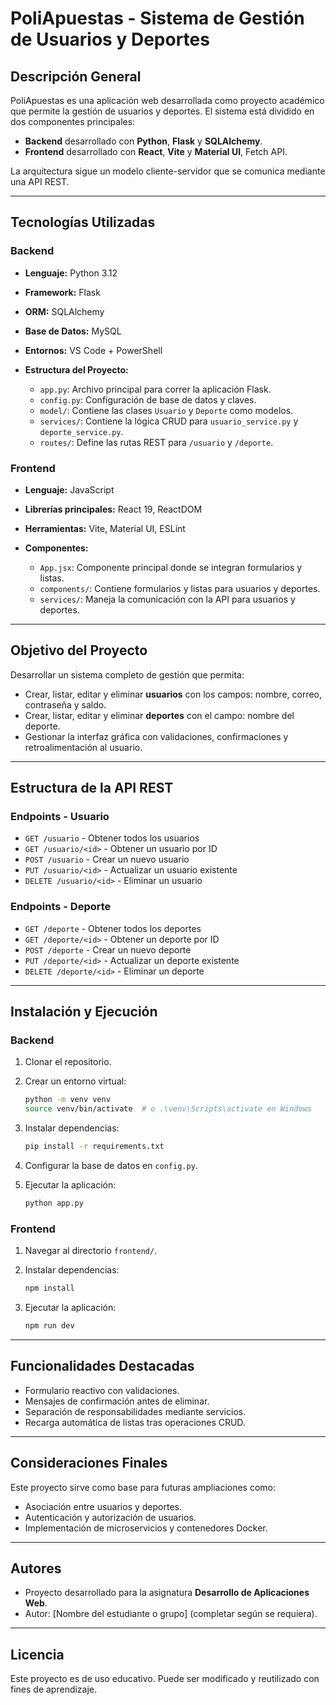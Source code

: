 # PoliApuestas - Sistema de Gestión de Usuarios y Deportes

## Descripción General

PoliApuestas es una aplicación web desarrollada como proyecto académico que permite la gestión de usuarios y deportes. El sistema está dividido en dos componentes principales:

- **Backend** desarrollado con **Python**, **Flask** y **SQLAlchemy**.
- **Frontend** desarrollado con **React**, **Vite** y **Material UI**, Fetch API.

La arquitectura sigue un modelo cliente-servidor que se comunica mediante una API REST.

---

## Tecnologías Utilizadas

### Backend

- **Lenguaje:** Python 3.12
- **Framework:** Flask
- **ORM:** SQLAlchemy
- **Base de Datos:** MySQL
- **Entornos:** VS Code + PowerShell
- **Estructura del Proyecto:**

  - `app.py`: Archivo principal para correr la aplicación Flask.
  - `config.py`: Configuración de base de datos y claves.
  - `model/`: Contiene las clases `Usuario` y `Deporte` como modelos.
  - `services/`: Contiene la lógica CRUD para `usuario_service.py` y `deporte_service.py`.
  - `routes/`: Define las rutas REST para `/usuario` y `/deporte`.

### Frontend

- **Lenguaje:** JavaScript
- **Librerías principales:** React 19, ReactDOM
- **Herramientas:** Vite, Material UI, ESLint
- **Componentes:**

  - `App.jsx`: Componente principal donde se integran formularios y listas.
  - `components/`: Contiene formularios y listas para usuarios y deportes.
  - `services/`: Maneja la comunicación con la API para usuarios y deportes.

---

## Objetivo del Proyecto

Desarrollar un sistema completo de gestión que permita:

- Crear, listar, editar y eliminar **usuarios** con los campos: nombre, correo, contraseña y saldo.
- Crear, listar, editar y eliminar **deportes** con el campo: nombre del deporte.
- Gestionar la interfaz gráfica con validaciones, confirmaciones y retroalimentación al usuario.

---

## Estructura de la API REST

### Endpoints - Usuario

- `GET /usuario` - Obtener todos los usuarios
- `GET /usuario/<id>` - Obtener un usuario por ID
- `POST /usuario` - Crear un nuevo usuario
- `PUT /usuario/<id>` - Actualizar un usuario existente
- `DELETE /usuario/<id>` - Eliminar un usuario

### Endpoints - Deporte

- `GET /deporte` - Obtener todos los deportes
- `GET /deporte/<id>` - Obtener un deporte por ID
- `POST /deporte` - Crear un nuevo deporte
- `PUT /deporte/<id>` - Actualizar un deporte existente
- `DELETE /deporte/<id>` - Eliminar un deporte

---

## Instalación y Ejecución

### Backend

1. Clonar el repositorio.
2. Crear un entorno virtual:

   ```bash
   python -m venv venv
   source venv/bin/activate  # o .\venv\Scripts\activate en Windows
   ```

3. Instalar dependencias:

   ```bash
   pip install -r requirements.txt
   ```

4. Configurar la base de datos en `config.py`.
5. Ejecutar la aplicación:

   ```bash
   python app.py
   ```

### Frontend

1. Navegar al directorio `frontend/`.
2. Instalar dependencias:

   ```bash
   npm install
   ```

3. Ejecutar la aplicación:

   ```bash
   npm run dev
   ```

---

## Funcionalidades Destacadas

- Formulario reactivo con validaciones.
- Mensajes de confirmación antes de eliminar.
- Separación de responsabilidades mediante servicios.
- Recarga automática de listas tras operaciones CRUD.

---

## Consideraciones Finales

Este proyecto sirve como base para futuras ampliaciones como:

- Asociación entre usuarios y deportes.
- Autenticación y autorización de usuarios.
- Implementación de microservicios y contenedores Docker.

---

## Autores

- Proyecto desarrollado para la asignatura **Desarrollo de Aplicaciones Web**.
- Autor: \[Nombre del estudiante o grupo] (completar según se requiera).

---

## Licencia

Este proyecto es de uso educativo. Puede ser modificado y reutilizado con fines de aprendizaje.
